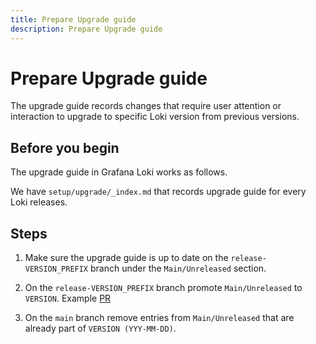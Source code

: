 ```yaml
---
title: Prepare Upgrade guide
description: Prepare Upgrade guide
---
```

# Prepare Upgrade guide

The upgrade guide records changes that require user attention or interaction to upgrade to specific Loki version from previous versions.

## Before you begin

The upgrade guide in Grafana Loki works as follows.

We have `setup/upgrade/_index.md` that records upgrade guide for every Loki releases.

## Steps

1. Make sure the upgrade guide is up to date on the `release-VERSION_PREFIX` branch under the `Main/Unreleased` section.

1. On the `release-VERSION_PREFIX` branch promote `Main/Unreleased` to `VERSION`. Example [PR](https://github.com/grafana/loki/pull/10470)

1. On the `main` branch remove entries from `Main/Unreleased` that are already part of `VERSION (YYY-MM-DD)`.
